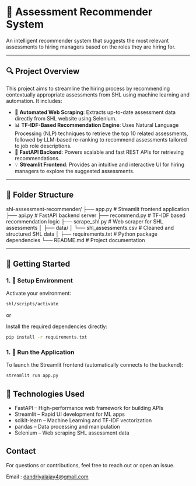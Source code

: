 # 🧠 Assessment Recommender System

An intelligent recommender system that suggests the most relevant assessments to hiring managers based on the roles they are hiring for.

---

## 🔍 Project Overview

This project aims to streamline the hiring process by recommending contextually appropriate assessments from SHL using machine learning and automation. It includes:

- 🔄 **Automated Web Scraping**: Extracts up-to-date assessment data directly from SHL website using Selenium.
- 📊 **TF-IDF-Based Recommendation Engine**: Uses Natural Language Processing (NLP) techniques to retrieve the top 10 related assessments, followed by LLM-based re-ranking to recommend assessments tailored to job role descriptions.
- 🚀 **FastAPI Backend**: Powers scalable and fast REST APIs for retrieving recommendations.
- 💡 **Streamlit Frontend**: Provides an intuitive and interactive UI for hiring managers to explore the suggested assessments.

---

## 📁 Folder Structure

shl-assessment-recommender/
├── app.py # Streamlit frontend application
├── api.py # FastAPI backend server
├── recommend.py # TF-IDF based recommendation logic
├── scrape_shl.py # Web scraper for SHL assessments
│
├── data/
│ └── shl_assessments.csv # Cleaned and structured SHL data
│
├── requirements.txt # Python package dependencies
└── README.md # Project documentation

---

## 🚀 Getting Started

### 1. 🔧 Setup Environment

Activate your environment:

```bash
shl/scripts/activate

```
or

Install the required dependencies directly:
```bash
pip install -r requirements.txt
```
### 1. 🔧 Run the Application

To launch the Streamlit frontend (automatically connects to the backend):
```bash
streamlit run app.py
```
## 📌 Technologies Used

- FastAPI – High-performance web framework for building APIs
- Streamlit – Rapid UI development for ML apps
- scikit-learn – Machine Learning and TF-IDF vectorization
- pandas – Data processing and manipulation
- Selenium – Web scraping SHL assessment data

## Contact

For questions or contributions, feel free to reach out or open an issue.

Email : dandriyalajay4@gmail.com
